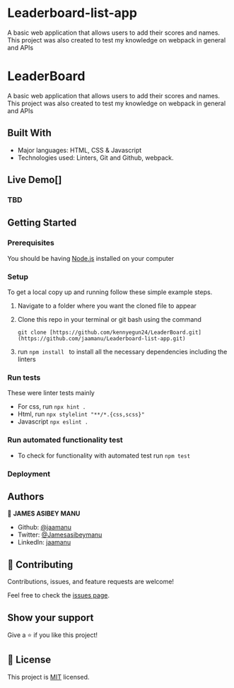 # Leaderboard-list-app
A basic web application that allows users to add their scores and names. This project was also created to test my knowledge on webpack in general and APIs

# LeaderBoard

A basic web application that allows users to add their scores and names.
This project was also created to test my knowledge on webpack in general and APIs

## Built With

- Major languages: HTML, CSS & Javascript
- Technologies used: Linters, Git and Github, webpack.

## Live Demo[]

### TBD

## Getting Started

### Prerequisites

You should be having [Node.js](https://nodejs.org/en/) installed on your computer

### Setup

To get a local copy up and running follow these simple example steps.

1. Navigate to a folder where you want the cloned file to appear

2. Clone this repo in your terminal or git bash using the command

   ```
   git clone [https://github.com/kennyegun24/LeaderBoard.git](https://github.com/jaamanu/Leaderboard-list-app.git)
   ```

3. run `npm install ` to install all the necessary dependencies including the linters


### Run tests

These were linter tests mainly

- For css, run `npx hint .`
- Html, run `npx stylelint "**/*.{css,scss}"`
- Javascript `npx eslint .`


### Run automated functionality test
- To check for functionality with automated test run `npm test`

### Deployment

## Authors

👤 **JAMES ASIBEY MANU**

- Github: [@jaamanu](https://github.com/jaamanu)
- Twitter: [@Jamesasibeymanu](https://twitter.com/jamesasibeymanu)
- LinkedIn: [jaamanu](https://www.linkedin.com/in/jaamanu/)


## 🤝 Contributing

Contributions, issues, and feature requests are welcome!

Feel free to check the [issues page](../../issues/).

## Show your support

Give a ⭐️ if you like this project!


## 📝 License

This project is [MIT](./MIT.md) licensed.
